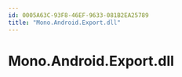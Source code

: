 ```yaml
---
id: 0005A63C-93F8-46EF-9633-081B2EA25789
title: "Mono.Android.Export.dll"
---
```


<a name="Mono.Android.Export.dll" class="injected"></a>


# Mono.Android.Export.dll

